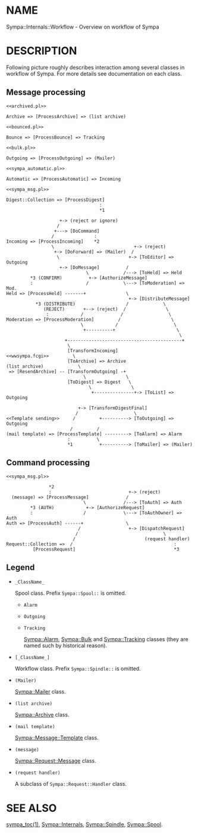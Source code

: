 # NAME

Sympa::Internals::Workflow - Overview on workflow of Sympa

# DESCRIPTION

Following picture roughly describes interaction among several classes in
workflow of Sympa.  For more details see documentation on each class.

## Message processing

    <<archived.pl>>
    
    Archive => [ProcessArchive] => (list archive)
    
    <<bounced.pl>>
    
    Bounce => [ProcessBounce] => Tracking
    
    <<bulk.pl>>
    
    Outgoing => [ProcessOutgoing] => (Mailer)
    
    <<sympa_automatic.pl>>
    
    Automatic => [ProcessAutomatic] => Incoming
    
    <<sympa_msg.pl>>
    
    Digest::Collection => [ProcessDigest]
                                       :
                                       *1
    
                        +-> (reject or ignore)
                       /
                      +---> [DoCommand]
                     /               :
    Incoming => [ProcessIncoming]    *2
                     \                              +-> (reject)
                      +-> [DoForward] => (Mailer)  /
                       \                          +-> [ToEditor] => Outgoing
                        +-> [DoMessage]          /
                                  \             /---> [ToHeld] => Held
             *3 (CONFIRM)          +-> [AuthorizeMessage]
             :                    /             \---> [ToModeration] => Mod.
    Held => [ProcessHeld] -------+               \
                                                  +-> [DistributeMessage]
               *3 (DISTRIBUTE)                   /             \
                  (REJECT)       +--> (reject)  /               \
                   :            /              /                 \
    Moderation => [ProcessModeration]         /                   \
                                \            /                     \
                                 +----------+                       \
                                                                     \
                          +-------------------------------------------+
                           \
                           [TransformIncoming]
    <<wwsympa.fcgi>>         \
                           [ToArchive] => Archive
    (list archive)             \
     => [ResendArchive] -- [TransformOutgoing] -+
                                 \               \
                           [ToDigest] => Digest   \
                                   \               \
                                    +---------------+-> [ToList] => Outgoing
    
                               +-> [TransformDigestFinal]  
                              /                     \
    <<Template sending>>     /         +----------> [ToOutgoing] => Outgoing 
                            /         / 
    (mail template) => [ProcessTemplate] ---------> [ToAlarm] => Alarm
                           :          \
                           *1          +----------> [ToMailer] => (Mailer)

## Command processing

    <<sympa_msg.pl>>
    
                    *2
                    :                             +-> (reject)
      (message) => [ProcessMessage]              /
                                 \              /---> [ToAuth] => Auth
             *3 (AUTH)            +-> [AuthorizeRequest]
             :                   /              \---> [ToAuthOwner] => Auth
    Auth => [ProcessAuth] ------+                \
                               /                  +-> [DispatchRequest]
                              /                                \
                             /                          (request handler)
    Request::Collection =>  /                                      :
              [ProcessRequest]                                     *3

## Legend

- `_ClassName_`

    Spool class.  Prefix `Sympa::Spool::` is omitted.

    - `Alarm`
    - `Outgoing`
    - `Tracking`

        [Sympa::Alarm](./Sympa-Alarm.3.md), [Sympa::Bulk](./Sympa-Bulk.3.md) and [Sympa::Tracking](./Sympa-Tracking.3.md) classes
        (they are named such by historical reason).

- `[_ClassName_]`

    Workflow class.  Prefix `Sympa::Spindle::` is omitted.

- `(Mailer)`

    [Sympa::Mailer](./Sympa-Mailer.3.md) class.

- `(list archive)`

    [Sympa::Archive](./Sympa-Archive.3.md) class.

- `(mail template)`

    [Sympa::Message::Template](./Sympa-Message-Template.3.md) class.

- `(message)`

    [Sympa::Request::Message](./Sympa-Request-Message.3.md) class.

- `(request handler)`

    A subclass of `Sympa::Request::Handler` class.

# SEE ALSO

[sympa\_toc(1)](./sympa_toc.1.md), [Sympa::Internals](./Sympa-Internals.3.md), [Sympa::Spindle](./Sympa-Spindle.3.md), [Sympa::Spool](./Sympa-Spool.3.md).
